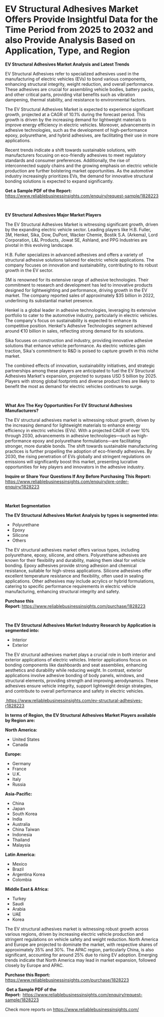<p><h1>EV Structural Adhesives Market Offers Provide Insightful Data for the Time Period from 2025 to 2032 and also Provide Analysis Based on Application, Type, and Region</h1></p><p><strong>EV Structural Adhesives Market Analysis and Latest Trends</strong></p>
<p><p>EV Structural Adhesives refer to specialized adhesives used in the manufacturing of electric vehicles (EVs) to bond various components, enhancing structural integrity, weight reduction, and overall performance. These adhesives are crucial for assembling vehicle bodies, battery packs, and other critical parts, providing vital benefits such as vibration dampening, thermal stability, and resistance to environmental factors.</p><p>The EV Structural Adhesives Market is expected to experience significant growth, projected at a CAGR of 10.1% during the forecast period. This growth is driven by the increasing demand for lightweight materials to improve energy efficiency in electric vehicles. Moreover, advancements in adhesive technologies, such as the development of high-performance epoxy, polyurethane, and hybrid adhesives, are facilitating their use in more applications.</p><p>Recent trends indicate a shift towards sustainable solutions, with manufacturers focusing on eco-friendly adhesives to meet regulatory standards and consumer preferences. Additionally, the rise of interconnected supply chains and the growing emphasis on electric vehicle production are further bolstering market opportunities. As the automotive industry increasingly prioritizes EVs, the demand for innovative structural bonding solutions is expected to expand significantly.</p></p>
<p><strong>Get a Sample PDF of the Report:&nbsp;</strong> <a href="https://www.reliablebusinessinsights.com/enquiry/request-sample/1828223?utm_campaign=3045&utm_medium=2&utm_source=Github&utm_content=ia&utm_term=03042025&utm_id=ev-structural-adhesives">https://www.reliablebusinessinsights.com/enquiry/request-sample/1828223</a></p>
<p>&nbsp;</p>
<p><strong>EV Structural Adhesives Major Market Players</strong></p>
<p><p>The EV Structural Adhesives Market is witnessing significant growth, driven by the expanding electric vehicle sector. Leading players like H.B. Fuller, 3M, Henkel, Sika, Dow, DuPont, Wacker Chemie, Bostik S.A. (Arkema), Lord Corporation, L&L Products, Jowat SE, Ashland, and PPG Industries are pivotal in this evolving landscape.</p><p>H.B. Fuller specializes in advanced adhesives and offers a variety of structural adhesive solutions tailored for electric vehicle applications. The company focuses on innovation and sustainability, contributing to its robust growth in the EV sector.</p><p>3M is renowned for its extensive range of adhesive technologies. Their commitment to research and development has led to innovative products designed for lightweighting and performance, driving growth in the EV market. The company reported sales of approximately $35 billion in 2022, underlining its substantial market presence.</p><p>Henkel is a global leader in adhesive technologies, leveraging its extensive portfolio to cater to the automotive industry, particularly in electric vehicles. The company's focus on sustainability is expected to enhance its competitive position. Henkel's Adhesive Technologies segment achieved around €10 billion in sales, reflecting strong demand for its solutions.</p><p>Sika focuses on construction and industry, providing innovative adhesive solutions that enhance vehicle performance. As electric vehicles gain traction, Sika's commitment to R&D is poised to capture growth in this niche market.</p><p>The combined effects of innovation, sustainability initiatives, and strategic partnerships among these players are anticipated to fuel the EV Structural Adhesives Market's expansion, projected to surpass USD 5 billion by 2025. Players with strong global footprints and diverse product lines are likely to benefit the most as demand for electric vehicles continues to surge.</p></p>
<p>&nbsp;</p>
<p><strong>What Are The Key Opportunities For EV Structural Adhesives Manufacturers?</strong></p>
<p><p>The EV structural adhesives market is witnessing robust growth, driven by the increasing demand for lightweight materials to enhance energy efficiency in electric vehicles (EVs). With a projected CAGR of over 10% through 2030, advancements in adhesive technologies—such as high-performance epoxy and polyurethane formulations—are facilitating stronger, more durable bonds. The shift towards sustainable manufacturing practices is further propelling the adoption of eco-friendly adhesives. By 2030, the rising penetration of EVs globally and stringent regulations on emissions will significantly boost this market, presenting lucrative opportunities for key players and innovators in the adhesive industry.</p></p>
<p><strong>Inquire or Share Your Questions If Any Before Purchasing This Report:</strong> <a href="https://www.reliablebusinessinsights.com/enquiry/pre-order-enquiry/1828223?utm_campaign=3045&utm_medium=2&utm_source=Github&utm_content=ia&utm_term=03042025&utm_id=ev-structural-adhesives">https://www.reliablebusinessinsights.com/enquiry/pre-order-enquiry/1828223</a></p>
<p>&nbsp;</p>
<p><strong>Market Segmentation</strong></p>
<p><strong>The EV Structural Adhesives Market Analysis by types is segmented into:</strong></p>
<p><ul><li>Polyurethane</li><li>Epoxy</li><li>Silicone</li><li>Others</li></ul></p>
<p><p>The EV structural adhesives market offers various types, including polyurethane, epoxy, silicone, and others. Polyurethane adhesives are known for their flexibility and durability, making them ideal for vehicle bonding. Epoxy adhesives provide strong adhesion and chemical resistance, suitable for high-stress applications. Silicone adhesives offer excellent temperature resistance and flexibility, often used in sealing applications. Other adhesives may include acrylics or hybrid formulations, catering to specific performance requirements in electric vehicle manufacturing, enhancing structural integrity and safety.</p></p>
<p><strong>Purchase this Report:&nbsp;</strong><a href="https://www.reliablebusinessinsights.com/purchase/1828223?utm_campaign=3045&utm_medium=2&utm_source=Github&utm_content=ia&utm_term=03042025&utm_id=ev-structural-adhesives">https://www.reliablebusinessinsights.com/purchase/1828223</a></p>
<p>&nbsp;</p>
<p><strong>The EV Structural Adhesives Market Industry Research by Application is segmented into:</strong></p>
<p><ul><li>Interior</li><li>Exterior</li></ul></p>
<p><p>The EV structural adhesives market plays a crucial role in both interior and exterior applications of electric vehicles. Interior applications focus on bonding components like dashboards and seat assemblies, enhancing aesthetics and durability while reducing weight. In contrast, exterior applications involve adhesive bonding of body panels, windows, and structural elements, providing strength and improving aerodynamics. These adhesives ensure vehicle integrity, support lightweight design strategies, and contribute to overall performance and safety in electric vehicles.</p></p>
<p><a href="https://www.reliablebusinessinsights.com/ev-structural-adhesives-r1828223?utm_campaign=3045&utm_medium=2&utm_source=Github&utm_content=ia&utm_term=03042025&utm_id=ev-structural-adhesives">&nbsp;https://www.reliablebusinessinsights.com/ev-structural-adhesives-r1828223</a></p>
<p><strong>In terms of Region, the EV Structural Adhesives Market Players available by Region are:</strong></p>
<p>
    <p> <strong> North America: </strong>
        <ul>
            <li>United States</li>
            <li>Canada</li>
        </ul>
        </p> 
    <p> <strong> Europe: </strong>
        <ul>
            <li>Germany</li>
            <li>France</li>
            <li>U.K.</li>
            <li>Italy</li>
            <li>Russia</li>
        </ul>
        </p> 
    <p> <strong> Asia-Pacific: </strong>
        <ul>
            <li>China</li>
            <li>Japan</li>
            <li>South Korea</li>
            <li>India</li>
            <li>Australia</li>
            <li>China Taiwan</li>
            <li>Indonesia</li>
            <li>Thailand</li>
            <li>Malaysia</li>
        </ul>
        </p> 
    <p> <strong> Latin America: </strong>
        <ul>
            <li>Mexico</li>
            <li>Brazil</li>
            <li>Argentina Korea</li>
            <li>Colombia</li>
        </ul>
        </p> 
    <p> <strong> Middle East & Africa: </strong>
        <ul>
            <li>Turkey</li>
            <li>Saudi</li>
            <li>Arabia</li>
            <li>UAE</li>
            <li>Korea</li>
        </ul>
    </p>
    </p>
<p><p>The EV structural adhesives market is witnessing robust growth across various regions, driven by increasing electric vehicle production and stringent regulations on vehicle safety and weight reduction. North America and Europe are projected to dominate the market, with respective shares of approximately 35% and 30%. The APAC region, particularly China, is also significant, accounting for around 25% due to rising EV adoption. Emerging trends indicate that North America may lead in market expansion, followed closely by Europe and APAC.</p></p>
<p><strong>Purchase this Report: </strong><a href="https://www.reliablebusinessinsights.com/purchase/1828223?utm_campaign=3045&utm_medium=2&utm_source=Github&utm_content=ia&utm_term=03042025&utm_id=ev-structural-adhesives">https://www.reliablebusinessinsights.com/purchase/1828223</a></p>
<p>&nbsp;<strong>Get a Sample PDF of the Report:&nbsp;&nbsp;</strong><a href="https://www.reliablebusinessinsights.com/enquiry/request-sample/1828223?utm_campaign=3045&utm_medium=2&utm_source=Github&utm_content=ia&utm_term=03042025&utm_id=ev-structural-adhesives">https://www.reliablebusinessinsights.com/enquiry/request-sample/1828223</a></p>
<p><strong></strong></p>
<p>Check more reports on <a href="https://www.reliablebusinessinsights.com/?utm_campaign=3045&utm_medium=2&utm_source=Github&utm_content=ia&utm_term=03042025&utm_id=ev-structural-adhesives">https://www.reliablebusinessinsights.com/</a></p>